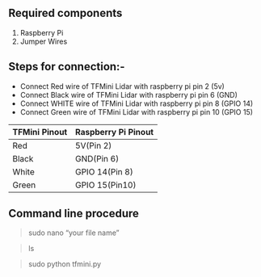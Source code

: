 ## Required components
1. Raspberry Pi
2. Jumper Wires

## Steps for connection:-
* Connect Red wire of TFMini Lidar with raspberry pi pin 2 (5v)
* Connect Black wire of TFMini Lidar with raspberry pi pin 6 (GND)
* Connect WHITE wire of TFMini Lidar with raspberry pi pin 8 (GPIO 14)
* Connect Green wire of TFMini Lidar with raspberry pi pin 10 (GPIO 15)



|    TFMini Pinout       |       Raspberry Pi Pinout|
|------------------------|--------------------------|
|        Red             |        5V(Pin 2)         |
|       Black            |       GND(Pin 6)         |
|       White            |       GPIO 14(Pin 8)     |
|       Green            |       GPIO 15(Pin10)     |
        
        
        
 ## Command line procedure
>sudo nano “your file name”

>ls

>sudo python tfmini.py
